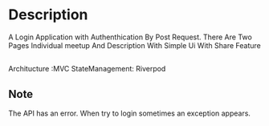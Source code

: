 # Description
A Login Application with Authenthication By Post Request. There Are Two Pages Individual meetup And Description With Simple Ui With Share Feature

## 
Architucture :MVC
StateManagement: Riverpod


## Note
The API has an error. When try to login sometimes an exception appears.
